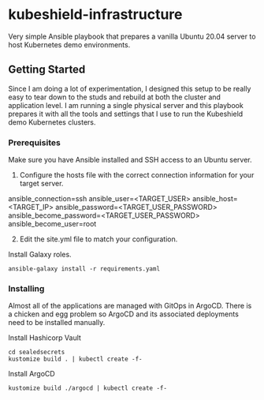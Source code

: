 # kubeshield-infrastructure

Very simple Ansible playbook that prepares a vanilla Ubuntu 20.04 server to host Kubernetes demo environments.

## Getting Started

Since I am doing a lot of experimentation, I designed this setup to be really easy to tear down to the studs and rebuild at both the cluster and application level. I am running a single physical server and this playbook prepares it with all the tools and settings that I use to run the Kubeshield demo Kubernetes clusters.

### Prerequisites

Make sure you have Ansible installed and SSH access to an Ubuntu server.

1. Configure the hosts file with the correct connection information for your target server.

<HOSTNAME> ansible_connection=ssh  ansible_user=<TARGET_USER> ansible_host=<TARGET_IP> ansible_password=<TARGET_USER_PASSWORD> ansible_become_password=<TARGET_USER_PASSWORD> ansible_become_user=root

2. Edit the site.yml file to match your configuration.


Install Galaxy roles.
```
ansible-galaxy install -r requirements.yaml
```


### Installing

Almost all of the applications are managed with GitOps in ArgoCD. There is a chicken and egg problem so ArgoCD and its associated deployments need to be installed manually. 

Install Hashicorp Vault

```
cd sealedsecrets
kustomize build . | kubectl create -f-
```

Install ArgoCD

```
kustomize build ./argocd | kubectl create -f-
```
